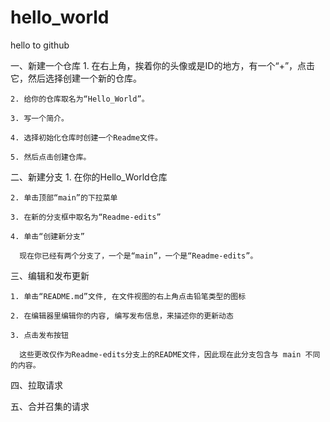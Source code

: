 # hello_world
hello to github

一、新建一个仓库
    1. 在右上角，挨着你的头像或是ID的地方，有一个“+”，点击它，然后选择创建一个新的仓库。

    2. 给你的仓库取名为“Hello_World”。

    3. 写一个简介。

    4. 选择初始化仓库时创建一个Readme文件。

    5. 然后点击创建仓库。

二、新建分支
    1. 在你的Hello_World仓库

    2. 单击顶部“main”的下拉菜单

    3. 在新的分支框中取名为“Readme-edits”

    4. 单击“创建新分支”
    
      现在你已经有两个分支了，一个是“main”，一个是“Readme-edits”。

三、编辑和发布更新

    1. 单击“README.md”文件, 在文件视图的右上角点击铅笔类型的图标

    2. 在编辑器里编辑你的内容, 编写发布信息，来描述你的更新动态

    3. 点击发布按钮

      这些更改仅作为Readme-edits分支上的README文件，因此现在此分支包含与 main 不同的内容。

四、拉取请求

五、合并召集的请求
